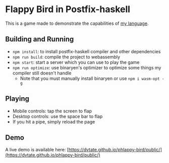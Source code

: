 # Flappy Bird in Postfix-haskell
This is a game made to demonstrate the capabilities of [my language](https://github.com/dvtate/postfix-haskell).

## Building and Running
- `npm install`: to install postfix-haskell compiler and other dependencies
- `npm run build`: compile the project to webassembly
- `npm start`: start a server which you can use to play the game
- `npm run optimize`: use binaryen's optimizer to optimize some things my compiler still doesn't handle
    - Note that you must manually install binaryen or use `npm i wasm-opt -g`

## Playing
- Mobile controls: tap the screen to flap
- Desktop controls: use the space bar to flap
- If you hit a pipe, simply reload the page

## Demo
A live demo is available here: [https://dvtate.github.io/phlappy-bird/public/](https://dvtate.github.io/phlappy-bird/public/)
